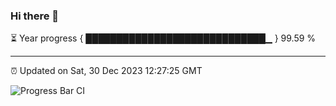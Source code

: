 ### Hi there 👋

⏳ Year progress { █████████████████████████████▁ } 99.59 %

---

⏰ Updated on Sat, 30 Dec 2023 12:27:25 GMT

![Progress Bar CI](https://github.com/liununu/liununu/workflows/Progress%20Bar%20CI/badge.svg)
